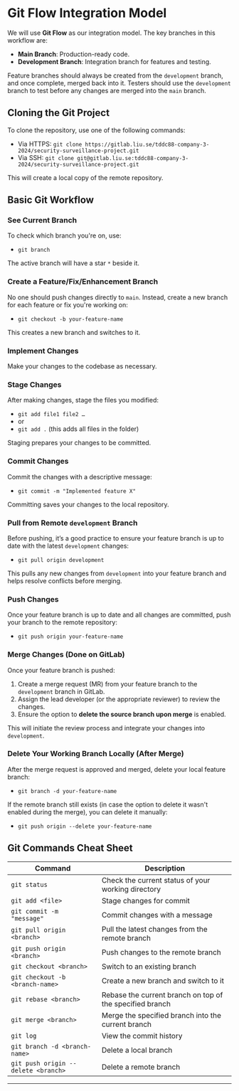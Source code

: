 # Git Flow Integration Model

We will use **Git Flow** as our integration model. The key branches in this workflow are:

- **Main Branch**: Production-ready code.
- **Development Branch**: Integration branch for features and testing.

Feature branches should always be created from the `development` branch, and once complete, merged back into it. Testers should use the `development` branch to test before any changes are merged into the `main` branch.

## Cloning the Git Project

To clone the repository, use one of the following commands:

- Via HTTPS: `git clone https://gitlab.liu.se/tddc88-company-3-2024/security-surveillance-project.git`
- Via SSH: `git clone git@gitlab.liu.se:tddc88-company-3-2024/security-surveillance-project.git`

This will create a local copy of the remote repository.

## Basic Git Workflow

### See Current Branch

To check which branch you're on, use:

- `git branch`

The active branch will have a star `*` beside it.

### Create a Feature/Fix/Enhancement Branch

No one should push changes directly to `main`. Instead, create a new branch for each feature or fix you're working on:

- `git checkout -b your-feature-name`

This creates a new branch and switches to it.

### Implement Changes

Make your changes to the codebase as necessary.

### Stage Changes

After making changes, stage the files you modified:

- `git add file1 file2 …`
- or
- `git add .` (this adds all files in the folder)

Staging prepares your changes to be committed.

### Commit Changes

Commit the changes with a descriptive message:

- `git commit -m "Implemented feature X"`

Committing saves your changes to the local repository.

### Pull from Remote `development` Branch

Before pushing, it’s a good practice to ensure your feature branch is up to date with the latest `development` changes:

- `git pull origin development`

This pulls any new changes from `development` into your feature branch and helps resolve conflicts before merging.

### Push Changes

Once your feature branch is up to date and all changes are committed, push your branch to the remote repository:

- `git push origin your-feature-name`

### Merge Changes (Done on GitLab)

Once your feature branch is pushed:

1. Create a merge request (MR) from your feature branch to the `development` branch in GitLab.
2. Assign the lead developer (or the appropriate reviewer) to review the changes.
3. Ensure the option to **delete the source branch upon merge** is enabled.

This will initiate the review process and integrate your changes into `development`.

### Delete Your Working Branch Locally (After Merge)

After the merge request is approved and merged, delete your local feature branch:

- `git branch -d your-feature-name`

If the remote branch still exists (in case the option to delete it wasn't enabled during the merge), you can delete it manually:

- `git push origin --delete your-feature-name`

## Git Commands Cheat Sheet

| Command                             | Description                                              |
| ----------------------------------- | -------------------------------------------------------- |
| `git status`                        | Check the current status of your working directory       |
| `git add <file>`                    | Stage changes for commit                                 |
| `git commit -m "message"`           | Commit changes with a message                            |
| `git pull origin <branch>`          | Pull the latest changes from the remote branch           |
| `git push origin <branch>`          | Push changes to the remote branch                        |
| `git checkout <branch>`             | Switch to an existing branch                             |
| `git checkout -b <branch-name>`     | Create a new branch and switch to it                     |
| `git rebase <branch>`               | Rebase the current branch on top of the specified branch |
| `git merge <branch>`                | Merge the specified branch into the current branch       |
| `git log`                           | View the commit history                                  |
| `git branch -d <branch-name>`       | Delete a local branch                                    |
| `git push origin --delete <branch>` | Delete a remote branch                                   |

---
